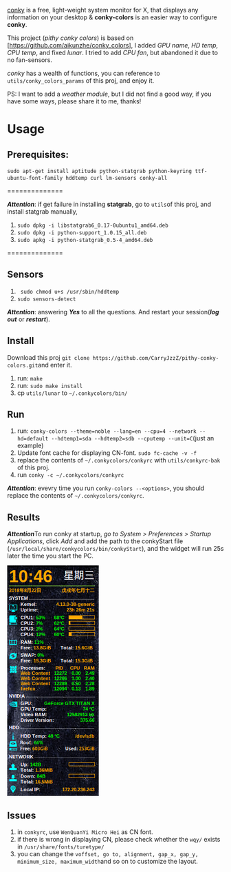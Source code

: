 [conky](http://conky.sourceforge.net/) is a free, light-weight system monitor for X, that displays any information on your desktop & **conky-colors** is an easier way to configure **conky**.

This project (*pithy conky colors*) is based on [https://github.com/aikunzhe/conky_colors], I added *GPU name*, *HD temp*, *CPU temp*, and fixed *lunar*. I tried to add *CPU fan*, but abandoned it due to no fan-sensors. 

*conky* has a wealth of functions, you can reference to ```utils/conky_colors_params``` of this proj, and enjoy it. 

PS: I want to add a *weather module*, but I did not find a good way, if you have some ways, please share it to me, thanks!  

# Usage

## Prerequisites:

```
sudo apt-get install aptitude python-statgrab python-keyring ttf-ubuntu-font-family hddtemp curl lm-sensors conky-all
```
==============

***Attention***: if get failure in installing **statgrab**, go to ```utils```of this proj, and install statgrab manually,
1. ```sudo dpkg -i libstatgrab6_0.17-0ubuntu1_amd64.deb```
2. ```sudo dpkg -i python-support_1.0.15_all.deb```
3. ```sudo apkg -i python-statgrab_0.5-4_amd64.deb```

==============

## Sensors

1. ``` sudo chmod u+s /usr/sbin/hddtemp```
2. ```sudo sensors-detect```

***Attention***: answering ***Yes*** to all the questions. And restart your session(***log out*** or ***restart***).

## Install
Download this proj ```git clone https://github.com/CarryJzzZ/pithy-conky-colors.git```and enter it.

1. run: ```make```
2. run: ```sudo make install```
3. cp ```utils/lunar``` to ```~/.conkycolors/bin/```

## Run

1. run: ```conky-colors --theme=noble --lang=en --cpu=4 --network --hd=default --hdtemp1=sda --hdtemp2=sdb --cputemp --unit=C```(just an example)
2. Update font cache for displaying CN-font. ```sudo fc-cache -v -f```
3. replace the contents of ```~/.conkycolors/conkyrc``` with ```utils/conkyrc-bak``` of this proj.
4. run ```conky -c ~/.conkycolors/conkyrc```

***Attention***: evevry time you run ```conky-colors --<options>```, you should replace the contents of ```~/.conkycolors/conkyrc```.

## Results

***Attention***To run conky at startup, *go to System > Preferences > Startup Applications*, click *Add* and add the path to the conkyStart file (```/usr/local/share/conkycolors/bin/conkyStart```), and the widget will run 25s later the time you start the PC.

![widget](https://github.com/CarryJzzZ/pithy-conky-colors/blob/master/utils/results.png)


## Issues

1. in ```conkyrc```, use ```WenQuanYi Micro Hei``` as CN font.
2. if there is wrong in displaying CN, please check whether the ```wqy/``` exists in  ```/usr/share/fonts/turetype/```
3. you can change the ```voffset, go to, alignment, gap_x, gap_y, minimum_size, maximum_width```and so on to customize the layout.

